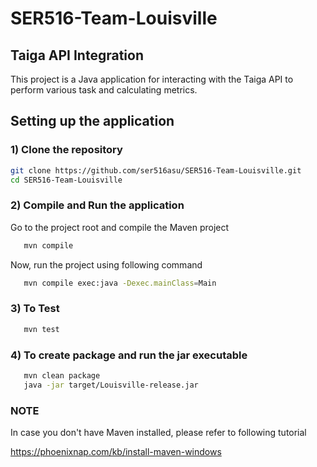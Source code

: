 # SER516-Team-Louisville
## Taiga API Integration

This project is a Java application for interacting with the Taiga API to perform various task and calculating metrics.


## Setting up the application

### 1) Clone the repository


   ```bash
   git clone https://github.com/ser516asu/SER516-Team-Louisville.git
   cd SER516-Team-Louisville
   ```

### 2) Compile and Run the application

Go to the project root and compile the Maven project

```bash
   mvn compile
   ```

Now, run the project using following command

```bash
   mvn compile exec:java -Dexec.mainClass=Main
   ```
### 3) To Test

```bash
   mvn test
   ```

### 4) To create package and run the jar executable

```bash
   mvn clean package
   java -jar target/Louisville-release.jar
   ```

### NOTE

In case you don't have Maven installed, please refer to following tutorial

https://phoenixnap.com/kb/install-maven-windows


